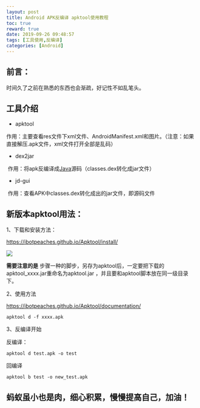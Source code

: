```yaml
---
layout: post
title: Android APK反编译 apktool使用教程
toc: true
reward: true
date: 2019-09-26 09:48:57
tags: [工具使用,反编译]
categories: [Android]
---
```

## 前言：

时间久了之前在熟悉的东西也会渐疏，好记性不如乱笔头。

## 工具介绍

- apktool  

​     作用：主要查看res文件下xml文件、AndroidManifest.xml和图片。（注意：如果直接解压.apk文件，xml文件打开全部是乱码）

- dex2jar

​     作用：将apk反编译成[Java](http://lib.csdn.net/base/javaee)源码（classes.dex转化成jar文件）

- jd-gui

​     作用：查看APK中classes.dex转化成出的jar文件，即源码文件
<!--more-->

## 新版本apktool用法：

1、下载和安装方法：

https://ibotpeaches.github.io/Apktool/install/

![](https://img-blog.csdnimg.cn/20200326094455532.png?x-oss-process=image/watermark,type_ZmFuZ3poZW5naGVpdGk,shadow_10,text_aHR0cHM6Ly9ibG9nLmNzZG4ubmV0L2RpcmtzbWFsbGVy,size_16,color_FFFFFF,t_70)

**需要注意的是**
步骤一种的脚步，另存为apktool后，一定要把下载的apktool_xxxx.jar重命名为apktool.jar ，并且要和apktool脚本放在同一级目录下。

2、使用方法

https://ibotpeaches.github.io/Apktool/documentation/

`apktool d -f xxxx.apk`

3、反编译开始

反编译：

```apktool d test.apk -o test```

回编译

```apktool b test -o new_test.apk```



## 蚂蚁虽小也是肉，细心积累，慢慢提高自己，加油！
